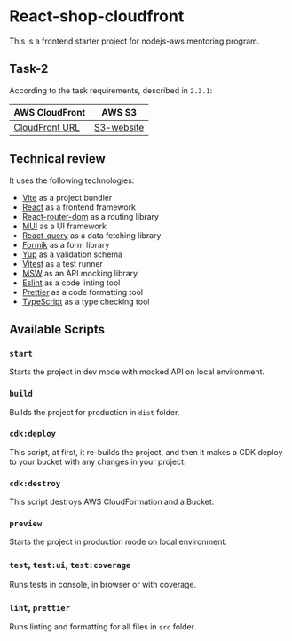 # React-shop-cloudfront

This is a frontend starter project for nodejs-aws mentoring program. 

## Task-2
According to the task requirements, described in `2.3.1`:

| AWS CloudFront                                          | AWS S3                                               |
|---------------------------------------------------------|------------------------------------------------------|
| [CloudFront URL](https://d1o7ngvb1u66vy.cloudfront.net) | [S3-website](s3://solidados-store-bucket/index.html) |

## Technical review
It uses the following technologies:

- [Vite](https://vitejs.dev/) as a project bundler
- [React](https://beta.reactjs.org/) as a frontend framework
- [React-router-dom](https://reactrouterdotcom.fly.dev/) as a routing library
- [MUI](https://mui.com/) as a UI framework
- [React-query](https://react-query-v3.tanstack.com/) as a data fetching library
- [Formik](https://formik.org/) as a form library
- [Yup](https://github.com/jquense/yup) as a validation schema
- [Vitest](https://vitest.dev/) as a test runner
- [MSW](https://mswjs.io/) as an API mocking library
- [Eslint](https://eslint.org/) as a code linting tool
- [Prettier](https://prettier.io/) as a code formatting tool
- [TypeScript](https://www.typescriptlang.org/) as a type checking tool

## Available Scripts

### `start`

Starts the project in dev mode with mocked API on local environment.

### `build`

Builds the project for production in `dist` folder.

### `cdk:deploy`

This script, at first, it re-builds the project, and then it makes a CDK deploy to your bucket with any changes in your project.

### `cdk:destroy`

This script destroys AWS CloudFormation and a Bucket.

### `preview`

Starts the project in production mode on local environment.

### `test`, `test:ui`, `test:coverage`

Runs tests in console, in browser or with coverage.

### `lint`, `prettier`

Runs linting and formatting for all files in `src` folder.
